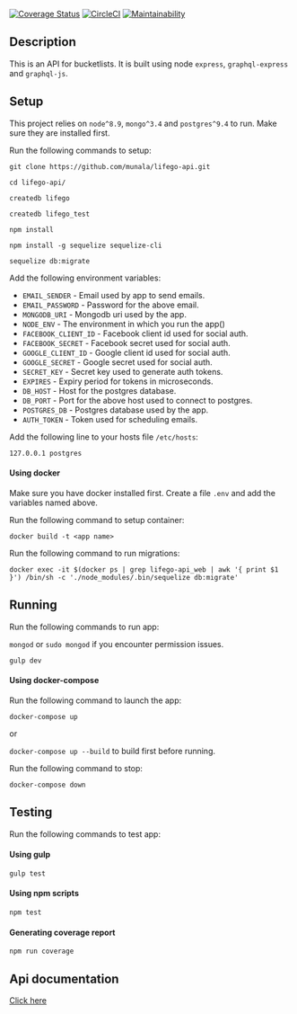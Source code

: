 [![Coverage Status](https://coveralls.io/repos/github/munala/lifego-api/badge.svg?branch=master)](https://coveralls.io/github/munala/lifego-api?branch=master)
[![CircleCI](https://circleci.com/gh/munala/lifego-api.svg?style=svg)](https://circleci.com/gh/munala/lifego-api)
[![Maintainability](https://api.codeclimate.com/v1/badges/e085e754cbc827558383/maintainability)](https://codeclimate.com/github/munala/lifego-api/maintainability)

## Description
This is an API for bucketlists. It is built using node `express`, `graphql-express` and `graphql-js`.

## Setup
This project relies on `node^8.9`, `mongo^3.4` and `postgres^9.4` to run. Make sure they are installed first.

Run the following commands to setup:

  `git clone https://github.com/munala/lifego-api.git`

  `cd lifego-api/`

  `createdb lifego`

  `createdb lifego_test`

  `npm install`

  `npm install -g sequelize sequelize-cli`

  `sequelize db:migrate`

Add the following environment variables:
  - `EMAIL_SENDER` - Email used by app to send emails.
  - `EMAIL_PASSWORD` - Password for the above email.
  - `MONGODB_URI` - Mongodb uri used by the app.
  - `NODE_ENV` - The environment in which you run the app()
  - `FACEBOOK_CLIENT_ID` - Facebook client id used for social auth.
  - `FACEBOOK_SECRET` - Facebook secret used for social auth.
  - `GOOGLE_CLIENT_ID` - Google client id used for social auth.
  - `GOOGLE_SECRET` - Google secret used for social auth.
  - `SECRET_KEY` - Secret key used to generate auth tokens.
  - `EXPIRES` - Expiry period for tokens in microseconds.
  - `DB_HOST` - Host for the postgres database.
  - `DB_PORT` - Port for the above host used to connect to postgres.
  - `POSTGRES_DB` - Postgres database used by the app.
  - `AUTH_TOKEN` - Token used for scheduling emails.

Add the following line to your hosts file `/etc/hosts`:

  `127.0.0.1 postgres`

#### Using docker
Make sure you have docker installed first. Create a file `.env` and add the variables named above.

Run the following command to setup container:

  `docker build -t <app name>`

  Run the following command to run migrations:

  `docker exec -it $(docker ps | grep lifego-api_web | awk '{ print $1 }') /bin/sh -c './node_modules/.bin/sequelize db:migrate'`

## Running
Run the following commands to run app:

  `mongod` or `sudo mongod` if you encounter permission issues.

  `gulp dev`

#### Using docker-compose
Run the following command to launch the app:

  `docker-compose up`

or

  `docker-compose up --build` to build first before running.

Run the following command to stop:

  `docker-compose down`

## Testing
Run the following commands to test app:

#### Using gulp
  `gulp test`

#### Using npm scripts
  `npm test`

#### Generating coverage report
  `npm run coverage`

## Api documentation
[Click here][58286272]

  [58286272]: https://github.com/munala/lifego-api/blob/master/docs/endpoints.md "Api Documentaion"
